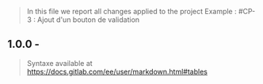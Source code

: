 > In this file we report all changes applied to the project
> Example :
> #CP-3 : Ajout d'un bouton de validation

1.0.0 -
-


> Syntaxe available at https://docs.gitlab.com/ee/user/markdown.html#tables